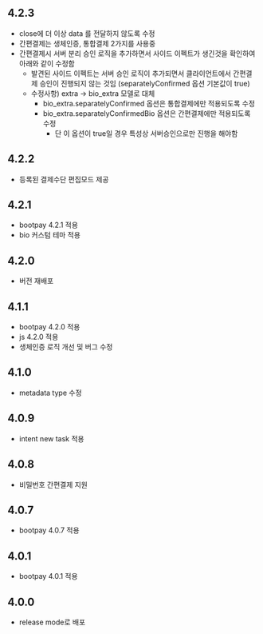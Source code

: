## 4.2.3
* close에 더 이상 data 를 전달하지 않도록 수정 
* 간편결제는 생체인증, 통합결제 2가지를 사용중
* 간편결제시 서버 분리 승인 로직을 추가하면서 사이드 이펙트가 생긴것을 확인하여 아래와 같이 수정함
    * 발견된 사이드 이펙트는 서버 승인 로직이 추가되면서 클라이언트에서 간편결제 승인이 진행되지 않는 것임 (separatelyConfirmed 옵션 기본값이 true)
    * 수정사항) extra -> bio_extra 모델로 대체
        * bio_extra.separatelyConfirmed 옵션은 통합결제에만 적용되도록 수정
        * bio_extra.separatelyConfirmedBio 옵션은 간편결제에만 적용되도록 수정
            - 단 이 옵션이 true일 경우 특성상 서버승인으로만 진행을 해야함

## 4.2.2
* 등록된 결제수단 편집모드 제공 

## 4.2.1
* bootpay 4.2.1 적용
* bio 커스텀 테마 적용  

## 4.2.0
* 버전 재배포

## 4.1.1
* bootpay 4.2.0 적용
* js 4.2.0 적용
* 생체인증 로직 개선 및 버그 수정 

## 4.1.0
* metadata type 수정 

## 4.0.9
* intent new task 적용 

## 4.0.8
* 비밀번호 간편결제 지원

## 4.0.7
* bootpay 4.0.7 적용

## 4.0.1
* bootpay 4.0.1 적용 

## 4.0.0
* release mode로 배포
   